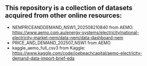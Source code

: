 ## This repository is a collection of datasets acquired from other online resources:
*   NEMPRICEANDDEMAND_NSW1_202508210840 from AEMO: https://www.aemo.com.au/energy-systems/electricity/national-electricity-market-nem/data-nem/data-dashboard-nem
*   PRICE_AND_DEMAND_202507_NSW1 from AEMO
*   kaggle_aemo_full_csv3 from Kaggle: https://www.kaggle.com/code/joebeachcapital/aemo-electricity-demand-data-import-brief-eda

